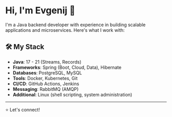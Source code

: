 # Hi, I'm Evgenij 👋

I'm a Java backend developer with experience in building scalable applications and microservices. Here's what I work with:

## 🛠️ My Stack
- **Java**: 17 - 21 (Streams, Records)
- **Frameworks**: Spring (Boot, Cloud, Data), Hibernate
- **Databases**: PostgreSQL, MySQL
- **Tools**: Docker, Kubernetes, Git
- **CI/CD**: GitHub Actions, Jenkins
- **Messaging**: RabbitMQ (AMQP)
- **Additional**: Linux (shell scripting, system administration)


---

⭐️ Let's connect!
